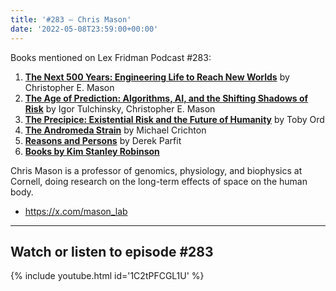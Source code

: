 ```yaml
---
title: '#283 – Chris Mason'
date: '2022-05-08T23:59:00+00:00'
---
```


Books mentioned on Lex Fridman Podcast #283:

1. <b><a href="https://amzn.to/3Ft25P0" target="_blank" rel="sponsored noopener noreferrer">The Next 500 Years: Engineering Life to Reach New Worlds</a></b> by Christopher E. Mason
2. <b><a href="https://amzn.to/46NFWHl" target="_blank" rel="sponsored noopener noreferrer">The Age of Prediction: Algorithms, AI, and the Shifting Shadows of Risk</a></b> by Igor Tulchinsky, Christopher E. Mason
3. <b><a href="https://amzn.to/3ScUAU1" target="_blank" rel="sponsored noopener noreferrer">The Precipice: Existential Risk and the Future of Humanity</a></b> by Toby Ord
4. <b><a href="https://amzn.to/473GAjH" target="_blank" rel="sponsored noopener noreferrer">The Andromeda Strain</a></b> by Michael Crichton
5. <b><a href="https://amzn.to/3Mg73CN" target="_blank" rel="sponsored noopener noreferrer">Reasons and Persons</a></b> by Derek Parfit
6. <b><a href="https://amzn.to/496S2g7" target="_blank" rel="sponsored noopener noreferrer">Books by Kim Stanley Robinson</a></b>

Chris Mason is a professor of genomics, physiology, and biophysics at Cornell, doing research on the long-term effects of space on the human body.

- <a href="https://x.com/mason_lab" target="_blank">https://x.com/mason_lab</a>

- - - - - -

## Watch or listen to episode #283

{% include youtube.html id='1C2tPFCGL1U' %}